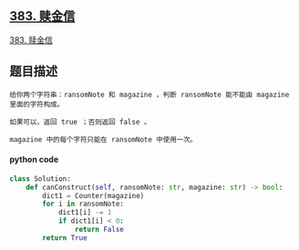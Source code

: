 ## [383. 赎金信](https://leetcode.cn/problems/ransom-note/)

[383. 赎金信](https://leetcode.cn/problems/ransom-note/)



## 题目描述

```
给你两个字符串：ransomNote 和 magazine ，判断 ransomNote 能不能由 magazine 里面的字符构成。

如果可以，返回 true ；否则返回 false 。

magazine 中的每个字符只能在 ransomNote 中使用一次。
```



#### python code

```python
class Solution:
    def canConstruct(self, ransomNote: str, magazine: str) -> bool:
        dict1 = Counter(magazine)
        for i in ransomNote:
            dict1[i] -= 1
            if dict1[i] < 0:
                return False
        return True
```

